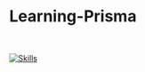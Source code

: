 # Learning-Prisma

</br>

[![Skills](https://skillicons.dev/icons?i=nodejs,typescript,prisma,express)](https://skillicons.dev)
